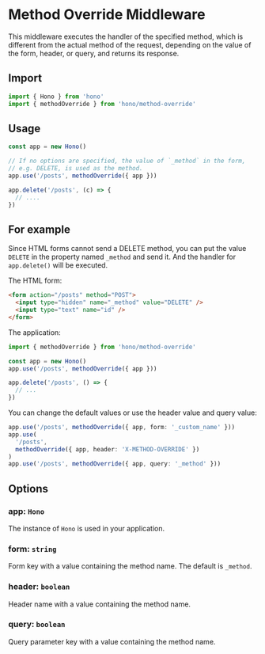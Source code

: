 # Method Override Middleware

This middleware executes the handler of the specified method, which is different from the actual method of the request, depending on the value of the form, header, or query, and returns its response.

## Import

```ts
import { Hono } from 'hono'
import { methodOverride } from 'hono/method-override'
```

## Usage

```ts
const app = new Hono()

// If no options are specified, the value of `_method` in the form,
// e.g. DELETE, is used as the method.
app.use('/posts', methodOverride({ app }))

app.delete('/posts', (c) => {
  // ....
})
```

## For example

Since HTML forms cannot send a DELETE method, you can put the value `DELETE` in the property named `_method` and send it. And the handler for `app.delete()` will be executed.

The HTML form:

```html
<form action="/posts" method="POST">
  <input type="hidden" name="_method" value="DELETE" />
  <input type="text" name="id" />
</form>
```

The application:

```ts
import { methodOverride } from 'hono/method-override'

const app = new Hono()
app.use('/posts', methodOverride({ app }))

app.delete('/posts', () => {
  // ...
})
```

You can change the default values or use the header value and query value:

```ts
app.use('/posts', methodOverride({ app, form: '_custom_name' }))
app.use(
  '/posts',
  methodOverride({ app, header: 'X-METHOD-OVERRIDE' })
)
app.use('/posts', methodOverride({ app, query: '_method' }))
```

## Options

### <Badge type="danger" text="required" /> app: `Hono`

The instance of `Hono` is used in your application.

### <Badge type="info" text="optional" /> form: `string`

Form key with a value containing the method name.
The default is `_method`.

### <Badge type="info" text="optional" /> header: `boolean`

Header name with a value containing the method name.

### <Badge type="info" text="optional" /> query: `boolean`

Query parameter key with a value containing the method name.
